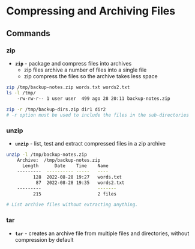 # Compressing and Archiving Files

## Commands

### zip

- **`zip`** - package and compress files into archives
  - zip files archive a number of files into a single file
  - zip compress the files so the archive takes less space

```bash
zip /tmp/backup-notes.zip words.txt words2.txt
ls -l /tmp/
	-rw-rw-r-- 1 user user  499 ago 28 20:11 backup-notes.zip
	
zip -r /tmp/backup-dirs.zip dir1 dir2
# -r option must be used to include the files in the sub-directories
```

### unzip

- **`unzip`** - list, test and extract compressed files in a zip archive

```bash
unzip -l /tmp/backup-notes.zip
	Archive:  /tmp/backup-notes.zip
	  Length      Date    Time    Name
	---------  ---------- -----   ----
	      128  2022-08-28 19:27   words.txt
	       87  2022-08-28 19:35   words2.txt
	---------                     -------
	      215                     2 files

# List archive files without extracting anything.
```

### tar

- **`tar`** - creates an archive file from multiple files and directories, without compression by default